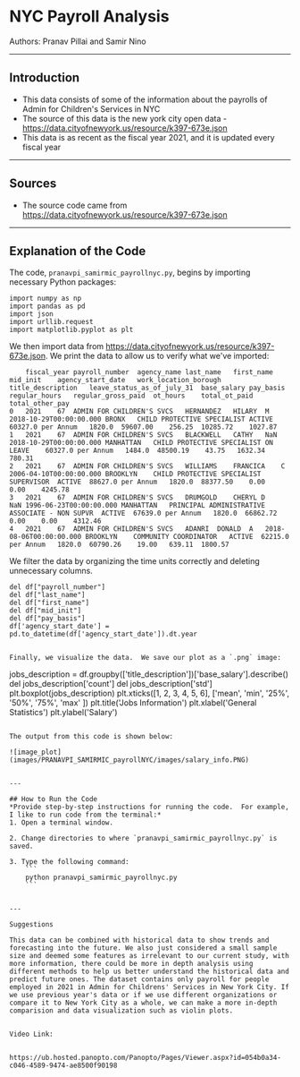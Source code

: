 
# NYC Payroll Analysis

Authors:  Pranav Pillai and Samir Nino


---

## Introduction

- This data consists of some of the information about the payrolls of Admin for Children's Services in NYC
- The source of this data is the new york city open data - https://data.cityofnewyork.us/resource/k397-673e.json  
- This data is as recent as the fiscal year 2021, and it is updated every fiscal year

---

## Sources

- The source code came from https://data.cityofnewyork.us/resource/k397-673e.json 

---

## Explanation of the Code

The code, `pranavpi_samirmic_payrollnyc.py`, begins by importing necessary Python packages:
```
import numpy as np
import pandas as pd
import json
import urllib.request
import matplotlib.pyplot as plt 
```

We then import data from https://data.cityofnewyork.us/resource/k397-673e.json.  We print the data to allow us to verify what we've imported:

```
	fiscal_year	payroll_number	agency_name	last_name	first_name	mid_init	agency_start_date	work_location_borough	title_description	leave_status_as_of_july_31	base_salary	pay_basis	regular_hours	regular_gross_paid	ot_hours	total_ot_paid	total_other_pay
0	2021	67	ADMIN FOR CHILDREN'S SVCS	HERNANDEZ	HILARY	M	2018-10-29T00:00:00.000	BRONX	CHILD PROTECTIVE SPECIALIST	ACTIVE	60327.0	per Annum	1820.0	59607.00	256.25	10285.72	1027.87
1	2021	67	ADMIN FOR CHILDREN'S SVCS	BLACKWELL	CATHY	NaN	2018-10-29T00:00:00.000	MANHATTAN	CHILD PROTECTIVE SPECIALIST	ON LEAVE	60327.0	per Annum	1484.0	48500.19	43.75	1632.34	780.31
2	2021	67	ADMIN FOR CHILDREN'S SVCS	WILLIAMS	FRANCICA	C	2006-04-10T00:00:00.000	BROOKLYN	CHILD PROTECTIVE SPECIALIST SUPERVISOR	ACTIVE	88627.0	per Annum	1820.0	88377.50	0.00	0.00	4245.78
3	2021	67	ADMIN FOR CHILDREN'S SVCS	DRUMGOLD	CHERYL D	NaN	1996-06-23T00:00:00.000	MANHATTAN	PRINCIPAL ADMINISTRATIVE ASSOCIATE - NON SUPVR	ACTIVE	67639.0	per Annum	1820.0	66862.72	0.00	0.00	4312.46
4	2021	67	ADMIN FOR CHILDREN'S SVCS	ADANRI	DONALD	A	2018-08-06T00:00:00.000	BROOKLYN	COMMUNITY COORDINATOR	ACTIVE	62215.0	per Annum	1820.0	60790.26	19.00	639.11	1800.57		
```
We filter the data by organizing the time units correctly and deleting unnecessary columns.

```
del df["payroll_number"]
del df["last_name"]
del df["first_name"]
del df["mid_init"]
del df["pay_basis"]
df['agency_start_date'] = pd.to_datetime(df['agency_start_date']).dt.year


Finally, we visualize the data.  We save our plot as a `.png` image:
```
jobs_description = df.groupby(['title_description'])['base_salary'].describe()
del jobs_description['count']
del jobs_description['std']
plt.boxplot(jobs_description)
plt.xticks([1, 2, 3, 4, 5, 6], ['mean', 'min', '25%', '50%', '75%', 'max' ])
plt.title('Jobs Information')
plt.xlabel('General Statistics')
plt.ylabel('Salary')
```

The output from this code is shown below:

![image_plot](images/PRANAVPI_SAMIRMIC_payrollNYC/images/salary_info.PNG)


---

## How to Run the Code
*Provide step-by-step instructions for running the code.  For example, I like to run code from the terminal:*
1. Open a terminal window.

2. Change directories to where `pranavpi_samirmic_payrollnyc.py` is saved.

3. Type the following command:
	```
	python pranavpi_samirmic_payrollnyc.py
	```


---

Suggestions

This data can be combined with historical data to show trends and forecasting into the future. We also just considered a small sample size and deemed some features as irrelevant to our current study, with more information, there could be more in depth analysis using different methods to help us better understand the historical data and predict future ones. The dataset contains only payroll for people employed in 2021 in Admin for Childrens' Services in New York City. If we use previous year's data or if we use different organizations or compare it to New York City as a whole, we can make a more in-depth comparision and data visualization such as violin plots.


Video Link:


https://ub.hosted.panopto.com/Panopto/Pages/Viewer.aspx?id=054b0a34-c046-4589-9474-ae8500f90198


